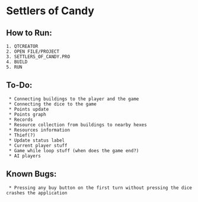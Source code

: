 # Settlers of Candy


## How to Run:
    1. QTCREATOR 
    2. OPEN FILE/PROJECT 
    3. SETTLERS_OF_CANDY.PRO
    4. BUILD
    5. RUN 
    
## To-Do:
     * Connecting buildings to the player and the game 
     * Connecting the dice to the game 
     * Points update 
     * Points graph 
     * Records 
     * Resource collection from buildings to nearby hexes
     * Resources information 
     * Thief(?) 
     * Update status label 
     * Current player stuff
     * Game while loop stuff (when does the game end?) 
     * AI players
     
## Known Bugs:
     * Pressing any buy button on the first turn without pressing the dice crashes the application